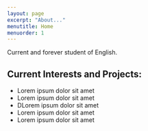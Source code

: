 ```yaml
---
layout: page
excerpt: "About..."
menutitle: Home
menuorder: 1
---
```


Current and forever student of English.  

## Current Interests and Projects:

- Lorem ipsum dolor sit amet
- Lorem ipsum dolor sit amet
- DLorem ipsum dolor sit amet
- Lorem ipsum dolor sit amet
- Lorem ipsum dolor sit amet
